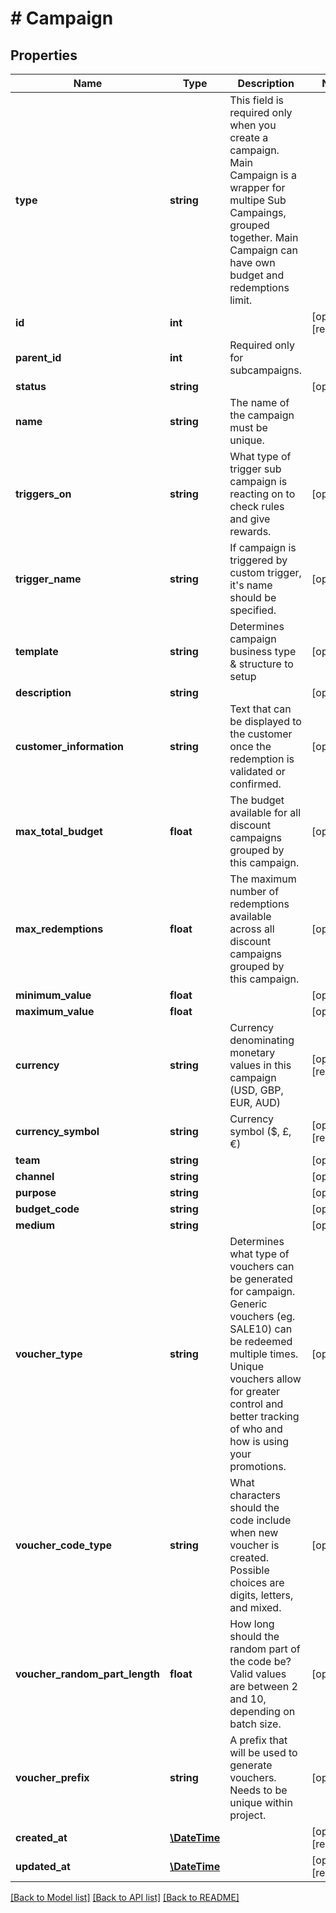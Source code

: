 # # Campaign

## Properties

Name | Type | Description | Notes
------------ | ------------- | ------------- | -------------
**type** | **string** | This field is required only when you create a campaign. Main Campaign is a wrapper for multipe Sub Campaings, grouped together. Main Campaign can have own budget and redemptions limit. | 
**id** | **int** |  | [optional] [readonly] 
**parent_id** | **int** | Required only for subcampaigns. | 
**status** | **string** |  | [optional] 
**name** | **string** | The name of the campaign must be unique. | 
**triggers_on** | **string** | What type of trigger sub campaign is reacting on to check rules and give rewards. | [optional] 
**trigger_name** | **string** | If campaign is triggered by custom trigger, it&#39;s name should be specified. | [optional] 
**template** | **string** | Determines campaign business type &amp; structure to setup | [optional] 
**description** | **string** |  | [optional] 
**customer_information** | **string** | Text that can be displayed to the customer once the redemption is validated or confirmed. | [optional] 
**max_total_budget** | **float** | The budget available for all discount campaigns grouped by this campaign. | [optional] 
**max_redemptions** | **float** | The maximum number of redemptions available across all discount campaigns grouped by this campaign. | [optional] 
**minimum_value** | **float** |  | [optional] 
**maximum_value** | **float** |  | [optional] 
**currency** | **string** | Currency denominating monetary values in this campaign (USD, GBP, EUR, AUD) | [optional] [readonly] 
**currency_symbol** | **string** | Currency symbol ($, £, €) | [optional] [readonly] 
**team** | **string** |  | [optional] 
**channel** | **string** |  | [optional] 
**purpose** | **string** |  | [optional] 
**budget_code** | **string** |  | [optional] 
**medium** | **string** |  | [optional] 
**voucher_type** | **string** | Determines what type of vouchers can be generated for campaign. Generic vouchers (eg. SALE10) can be redeemed multiple times. Unique vouchers allow for greater control and better tracking of who and how is using your promotions. | [optional] 
**voucher_code_type** | **string** | What characters should the code include when new voucher is created. Possible choices are digits, letters, and mixed. | [optional] 
**voucher_random_part_length** | **float** | How long should the random part of the code be? Valid values are between 2 and 10, depending on batch size. | [optional] 
**voucher_prefix** | **string** | A prefix that will be used to generate vouchers. Needs to be unique within project. | [optional] 
**created_at** | [**\DateTime**](\DateTime.md) |  | [optional] [readonly] 
**updated_at** | [**\DateTime**](\DateTime.md) |  | [optional] [readonly] 

[[Back to Model list]](../../README.md#documentation-for-models) [[Back to API list]](../../README.md#documentation-for-api-endpoints) [[Back to README]](../../README.md)


